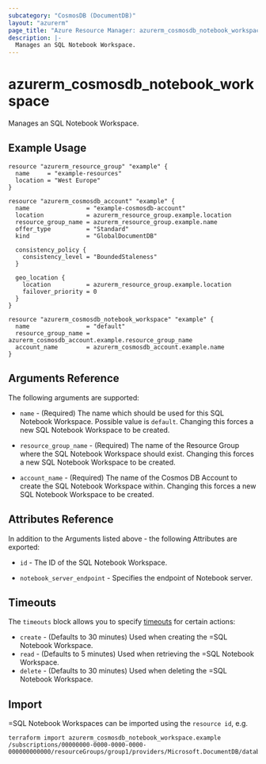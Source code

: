 ```yaml
---
subcategory: "CosmosDB (DocumentDB)"
layout: "azurerm"
page_title: "Azure Resource Manager: azurerm_cosmosdb_notebook_workspace"
description: |-
  Manages an SQL Notebook Workspace.
---
```


# azurerm_cosmosdb_notebook_workspace

Manages an SQL Notebook Workspace.

## Example Usage

```hcl
resource "azurerm_resource_group" "example" {
  name     = "example-resources"
  location = "West Europe"
}

resource "azurerm_cosmosdb_account" "example" {
  name                = "example-cosmosdb-account"
  location            = azurerm_resource_group.example.location
  resource_group_name = azurerm_resource_group.example.name
  offer_type          = "Standard"
  kind                = "GlobalDocumentDB"

  consistency_policy {
    consistency_level = "BoundedStaleness"
  }

  geo_location {
    location          = azurerm_resource_group.example.location
    failover_priority = 0
  }
}

resource "azurerm_cosmosdb_notebook_workspace" "example" {
  name                = "default"
  resource_group_name = azurerm_cosmosdb_account.example.resource_group_name
  account_name        = azurerm_cosmosdb_account.example.name
}
```

## Arguments Reference

The following arguments are supported:
* `name` - (Required) The name which should be used for this SQL Notebook Workspace. Possible value is `default`. Changing this forces a new SQL Notebook Workspace to be created.

* `resource_group_name` - (Required) The name of the Resource Group where the SQL Notebook Workspace should exist. Changing this forces a new SQL Notebook Workspace to be created.

* `account_name` - (Required) The name of the Cosmos DB Account to create the SQL Notebook Workspace within. Changing this forces a new SQL Notebook Workspace to be created.

## Attributes Reference

In addition to the Arguments listed above - the following Attributes are exported: 

* `id` - The ID of the SQL Notebook Workspace.

* `notebook_server_endpoint` - Specifies the endpoint of Notebook server.

## Timeouts

The `timeouts` block allows you to specify [timeouts](https://www.terraform.io/docs/configuration/resources.html#timeouts) for certain actions:

* `create` - (Defaults to 30 minutes) Used when creating the =SQL Notebook Workspace.
* `read` - (Defaults to 5 minutes) Used when retrieving the =SQL Notebook Workspace.
* `delete` - (Defaults to 30 minutes) Used when deleting the =SQL Notebook Workspace.

## Import

=SQL Notebook Workspaces can be imported using the `resource id`, e.g.

```shell
terraform import azurerm_cosmosdb_notebook_workspace.example /subscriptions/00000000-0000-0000-0000-000000000000/resourceGroups/group1/providers/Microsoft.DocumentDB/databaseAccounts/account1/notebookWorkspaces/notebookWorkspace1
```
